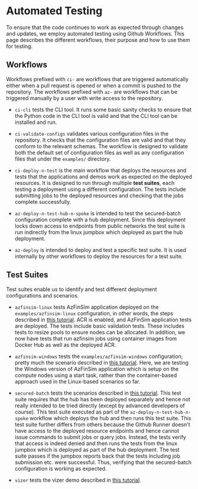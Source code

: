 # Automated Testing

To ensure that the code continues to work as expected through changes
and updates, we employ automated testing using Github Workflows. This page describes the
different workflows, their purpose and how to use them for testing.

## Workflows

Workflows prefixed with `ci-` are workflows that are triggered automatically either when a pull request is opened or
when a commit is pushed to the repository. The workflows prefixed with `az-` are workflows that can be triggered manually
by a user with write access to the repository.

* `ci-cli` tests the CLI tool. It runs some basic sanity checks to ensure that the Python code
  in the CLI tool is valid and that the CLI tool can be installed and run.

* `ci-validate-configs` validates various configuration files in the repository. It checks that
  the configuration files are valid and that they conform to the relevant schemas. The workflow is designed to validate both
  the default set of configuration files as well as any configuration files that under the `examples/` directory.

* `ci-deploy-n-test` is the main workflow that deploys the resources and tests that the applications and demos work as expected
  on the deployed resources. It is designed to run through multiple **test suites**, each testing a deployment using a different
  configuration. The tests include submitting jobs to the deployed resources and checking that the jobs complete successfully.

* `az-deploy-n-test-hub-n-spoke` is intended to test the secured-batch configuration complete with a hub deployment. Since this
  deployment locks down access to endpoints from public networks the test suite is run indirectly from the linux jumpbox which
  deployed as part the hub deployment.

* `az-deploy` is intended to deploy and test a specific test suite. It is used internally by other workflows to deploy the
  resources for a test suite.

## Test Suites

Test suites enable us to identify and test different deployment configurations and scenarios.

* `azfinsim-linux` tests AzFinSim application deployed on the `examples/azfinsim-linux` configuration, in other words, the steps described
  in [this tutorial](./tutorials/azfinsim.md). ACR is enabled, and AzFinSim application tests are deployed. The tests include basic validation tests.
  These includes tests to resize pools to ensure nodes can be allocated. In addition, we now have tests that run azfinsim jobs using container
  images from Docker Hub as well as the deployed ACR.

* `azfinsim-windows` tests the `examples/azfinsim-windows` configuration; pretty much the scenario described in
  [this tutorial](./tutorials/azfinsim-on-windows.md). Here, we are testing the Windows version of AzFinSim application which is setup
  on the compute nodes using a start task, rather than the container-based approach used in the Linux-based scenarios so far.

* `secured-batch` tests the scenarios described in [this tutorial](./tutorials/azfinsim-in-secured-batch.md). This test suite
  requires that the hub has been deployed separately and hence not really intended to be tried directly (except by advanced developers of course).
  This test suite executed as part of the `az-deploy-n-test-hub-n-spoke` workflow which deploys the hub and then runs this test suite. This test suite
  further differs from others because the Github Runner doesn't have access to the deployed resource endpoints and hence cannot issue commands to
  submit jobs or query jobs. Instead, the tests verify that access is indeed denied and then runs the tests from the linux jumpbox which is deployed
  as part of the hub deployment. The test suite passes if the jumpbox reports back that the tests including job submission etc. were successful. Thus,
  verifying that the secured-batch configuration is working as expected.

* `vizer` tests the vizer demo described in [this tutorial](./tutorials/vizer.md).
